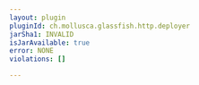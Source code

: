 ```yaml
---
layout: plugin
pluginId: ch.mollusca.glassfish.http.deployer
jarSha1: INVALID
isJarAvailable: true
error: NONE
violations: []

---
```

